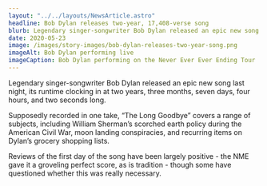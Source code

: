```yaml
---
layout: "../../layouts/NewsArticle.astro"
headline: Bob Dylan releases two-year, 17,408-verse song
blurb: Legendary singer-songwriter Bob Dylan released an epic new song last night, its runtime clocking in at two years, three months, seven days, four hours, and two seconds long.
date: 2020-05-23
image: /images/story-images/bob-dylan-releases-two-year-song.png
imageAlt: Bob Dylan performing live
imageCaption: Bob Dylan performing on the Never Ever Ever Ending Tour
---
```


Legendary singer-songwriter Bob Dylan released an epic new song last night, its runtime clocking in at two years, three months, seven days, four hours, and two seconds long.

Supposedly recorded in one take, “The Long Goodbye” covers a range of subjects, including William Sherman’s scorched earth policy during the American Civil War, moon landing conspiracies, and recurring items on Dylan’s grocery shopping lists.

Reviews of the first day of the song have been largely positive - the NME gave it a groveling perfect score, as is tradition - though some have questioned whether this was really necessary.
